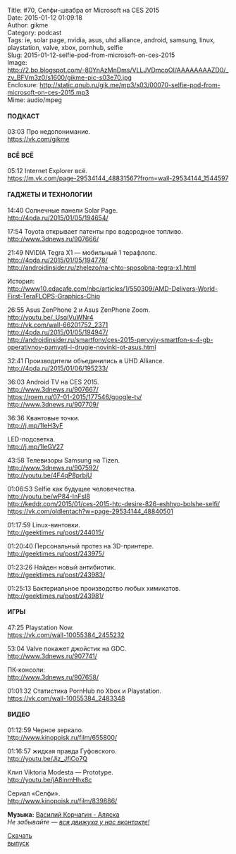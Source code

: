 Title: #70, Селфи-швабра от Microsoft на CES 2015  
Date: 2015-01-12 01:09:18  
Author: gikme  
Category: podcast  
Tags: ie, solar page, nvidia, asus, uhd alliance, android, samsung, linux, playstation, valve, xbox, pornhub, selfie  
Slug: 2015-01-12-selfie-pod-from-microsoft-on-ces-2015  
Image: http://2.bp.blogspot.com/-80YnAzMnDms/VLLJVDmcoOI/AAAAAAAAZD0/_zv_BFVm3z0/s1600/gikme-pic-s03e70.jpg  
Enclosure: http://static.qnub.ru/gik.me/mp3/s03/00070-selfie-pod-from-microsoft-on-ces-2015.mp3  
Mime: audio/mpeg

#### ПОДКАСТ

03:03 Про недопонимание.  
<https://vk.com/gikme>

#### ВСЁ ВСЁ

05:12 Internet Explorer всё.  
<https://m.vk.com/page-29534144_48831567?from=wall-29534144_1544597>

#### ГАДЖЕТЫ И ТЕХНОЛОГИИ

14:40 Солнечные панели Solar Page.  
<http://4pda.ru/2015/01/05/194654/>

17:54 Toyota открывает патенты про водородное топливо.  
<http://www.3dnews.ru/907666/>

21:49 NVIDIA Tegra X1 — мобильный 1 терафлопс.  
<http://4pda.ru/2015/01/05/194778/>  
<http://androidinsider.ru/zhelezo/na-chto-sposobna-tegra-x1.html>

История:  
<http://www10.edacafe.com/nbc/articles/1/550309/AMD-Delivers-World-First-TeraFLOPS-Graphics-Chip>

26:55 Asus ZenPhone 2 и Asus ZenPhone Zoom.  
<http://youtu.be/_UsqiVuWNr4>  
<http://vk.com/wall-66201752_2371>  
<http://4pda.ru/2015/01/05/194947/>  
<http://androidinsider.ru/smartfony/ces-2015-pervyiy-smartfon-s-4-gb-operativnoy-pamyati-i-drugie-novinki-ot-asus.html>

32:41 Производители объединились в UHD Alliance.  
<http://4pda.ru/2015/01/06/195233/>

36:03 Android TV на CES 2015.  
<http://www.3dnews.ru/907667/>  
<https://roem.ru/07-01-2015/177546/google-tv/>  
<http://www.3dnews.ru/907709/>

36:36 Квантовые точки.  
<http://j.mp/1IeH3yF>

LED-подсветка.  
<http://j.mp/1IeGV27>

43:58 Телевизоры Samsung на Tizen.  
<http://www.3dnews.ru/907592/>  
<http://youtu.be/4F4qP8prbjU>

01:06:53 Selfie как будущее человечества.  
<http://youtu.be/wP84-InFsI8>  
<http://keddr.com/2015/01/ces-2015-htc-desire-826-eshhyo-bolshe-selfi/>  
<https://vk.com/oldlentach?w=page-29534144_48840501>

01:17:59 Linux-винтовки.  
<http://geektimes.ru/post/244015/>

01:20:40 Персональный протез на 3D-принтере.  
<http://geektimes.ru/post/243975/>

01:23:26 Найден новый антибиотик.  
<http://geektimes.ru/post/243983/>

01:25:13 Бактериальное производство любых химикатов.  
<http://geektimes.ru/post/243981/>

#### ИГРЫ

47:25 Playstation Now.  
<https://vk.com/wall-10055384_2455232>

53:04 Valve покажет джойстик на GDC.  
<http://www.3dnews.ru/907741/>

ПК-консоли:  
<http://www.3dnews.ru/907658/>

01:01:32 Статистика PornHub по Xbox и Playstation.  
<https://vk.com/wall-10055384_2483348>

#### ВИДЕО

01:12:59 Черное зеркало.  
<http://www.kinopoisk.ru/film/655800/>

01:16:57 жидкая правда Гуфовского.  
<http://youtu.be/Jiz_JfiCo7Q>

Клип Viktoria Modesta — Prototype.  
<http://youtu.be/jA8inmHhx8c>

Сериал «Селфи».  
<http://www.kinopoisk.ru/film/839886/>

**Музыка:** [Василий Корчагин - Аляска](http://vk.com/bacc3)  
*Не забывайте — [вся движуха у нас вконтакте!](http://vk.com/gikme)*

[Скачать  
выпуск](http://static.qnub.ru/gik.me/mp3/s03/00070-selfie-pod-from-microsoft-on-ces-2015.mp3)

